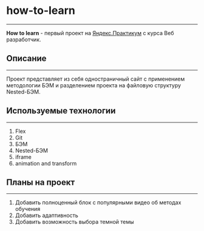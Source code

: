 # how-to-learn
------

**How to learn** - первый проект на [Яндекс.Практикум](https://practicum.yandex.ru) с курса Веб разработчик.

## Описание
------

Проект представляет из себя одностраничный сайт с применением методологии БЭМ и разделением проекта на файловую структуру Nested-БЭМ.

## Используемые технологии
------
1. Flex
2. Git
3. БЭМ
4. Nested-БЭМ
5. iframe
6. animation and transform

## Планы на проект
-----
1. Добавить полноценный блок с популярными видео об методах обучения
2. Добавить адаптивность
3. Добавить возможность выбора темной темы

